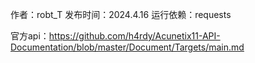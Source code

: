 作者：robt_T
发布时间：2024.4.16
运行依赖：requests


官方api：https://github.com/h4rdy/Acunetix11-API-Documentation/blob/master/Document/Targets/main.md